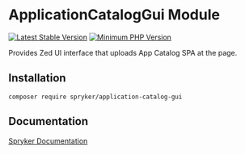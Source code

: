 # ApplicationCatalogGui Module
[![Latest Stable Version](https://poser.pugx.org/spryker/application-catalog-gui/v/stable.svg)](https://packagist.org/packages/spryker/application-catalog-gui)
[![Minimum PHP Version](https://img.shields.io/badge/php-%3E%3D%207.4-8892BF.svg)](https://php.net/)

Provides Zed UI interface that uploads App Catalog SPA at the page.

## Installation

```
composer require spryker/application-catalog-gui
```

## Documentation

[Spryker Documentation](https://academy.spryker.com/developing_with_spryker/module_guide/modules.html)

